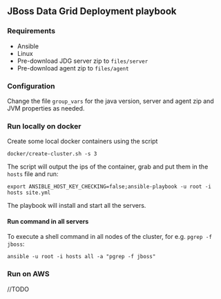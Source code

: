## JBoss Data Grid Deployment playbook



### Requirements

* Ansible
* Linux
* Pre-download JDG server zip to ```files/server```
* Pre-download agent zip to ```files/agent```

### Configuration

Change the file ```group_vars``` for the java version, server and agent zip and JVM properties as needed. 

### Run locally on docker

Create some local docker containers using the script 

    docker/create-cluster.sh -s 3
    
The script will output the ips of the container, grab and put them in the ```hosts``` file and run:

	export ANSIBLE_HOST_KEY_CHECKING=false;ansible-playbook -u root -i hosts site.yml

The playbook will install and start all the servers.

#### Run command in all servers

To execute a shell command in all nodes of the cluster, for e.g. ```pgrep -f jboss```:

    ansible -u root -i hosts all -a "pgrep -f jboss" 
	
### Run on AWS

//TODO
